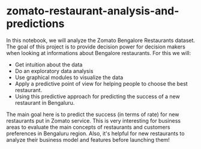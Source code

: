# zomato-restaurant-analysis-and-predictions

In this notebook, we will analyze the Zomato Bengalore Restaurants dataset. The goal of this project is to provide decision power for decision makers when looking at informations about Bengalore restaurants. For this we will:

- Get intuition about the data
- Do an exploratory data analysis
- Use graphical modules to visualize the data
- Apply a predictive point of view for helping people to choose the best restaurant.
- Using this predictive approach for predicting the success of a new restaurant in Bengaluru.

The main goal here is to predict the success (in terms of rate) for new restaurants put in Zomato service. This is very interesting for business areas to evaluate the main concepts of restaurants and customers preferences in Bengaluru region.
Also, it's helpful for new restaurants to analyze their business model and features before launching them!
